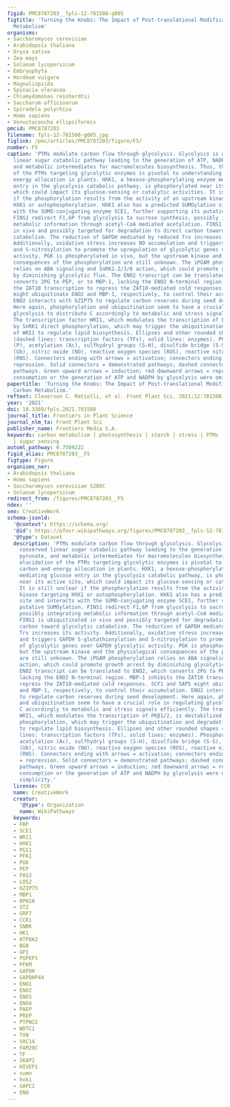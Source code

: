 ```yaml
---
figid: PMC8787203__fpls-12-781508-g005
figtitle: 'Turning the Knobs: The Impact of Post-translational Modifications on Carbon
  Metabolism'
organisms:
- Saccharomyces cerevisiae
- Arabidopsis thaliana
- Oryza sativa
- Zea mays
- Solanum lycopersicum
- Embryophyta
- Hordeum vulgare
- Magnoliopsida
- Spinacia oleracea
- Chlamydomonas reinhardtii
- Saccharum officinarum
- Spirodela polyrhiza
- Homo sapiens
- Venustaconcha ellipsiformis
pmcid: PMC8787203
filename: fpls-12-781508-g005.jpg
figlink: /pmc/articles/PMC8787203/figure/F5/
number: F5
caption: 'PTMs modulate carbon flow through glycolysis. Glycolysis is a highly conserved
  linear sugar catabolic pathway leading to the generation of ATP, NADPH, pyruvate,
  and metabolic intermediates for macromolecules biosynthesis. Thus, the elucidation
  of the PTMs targeting glycolytic enzymes is pivotal to understanding carbon and
  energy allocation in plants. HXK1, a hexose-phosphorylating enzyme mediating glucose
  entry in the glycolysis catabolic pathway, is phosphorylated near its active site,
  which could impact its glucose-sensing or catalytic activities. It is still unclear
  if the phosphorylation results from the activity of an upstream kinase targeting
  HXK1 or autophosphorylation. HXK1 also has a predicted SUMOylation site and interacts
  with the SUMO-conjugating enzyme SCE1, further supporting its putative SUMOylation.
  FINS1 redirect F1,6P from glycolysis to sucrose synthesis, possibly integrating
  metabolic information through acetyl-CoA mediated acetylation. FINS1 is ubiquitinated
  in vivo and possibly targeted for degradation to direct carbon toward glycolytic
  catabolism. The reduction of GAPDH mediated by reduced Trx increases its activity.
  Additionally, oxidative stress increases NO accumulation and triggers GAPDH S-glutathionylation
  and S-nitrosylation to promote the upregulation of glycolytic genes over GAPDH glycolytic
  activity. PGK is phosphorylated in vivo, but the upstream kinase and the physiological
  consequences of the phosphorylation are still unknown. The iPGAM phosphorylation
  relies on ABA signaling and SnRK2.2/3/6 action, which could promote growth arrest
  by diminishing glycolytic flux. The ENO2 transcript can be translated to ENO2, which
  converts 2PG to PEP, or to MBP-1, lacking the ENO2 N-terminal region. MBP-1 inhibits
  the ZAT10 transcription to repress the ZAT10-mediated cold responses. SCF1 and SAP5
  might ubiquitinate ENO2 and MBP-1, respectively, to control their accumulation.
  ENO2 interacts with bZIP75 to regulate carbon reserves during seed development.
  Here again, phosphorylation and ubiquitination seem to have a crucial role in regulating
  glycolysis to distribute C accordingly to metabolic and stress signals efficiently.
  The transcription factor WRI1, which modulates the transcription of PKβ1/2, is destabilized
  by SnRK1 direct phosphorylation, which may trigger the ubiquitination and degradation
  of WRI1 to regulate lipid biosynthesis. Ellipses and other rounded shapes = proteins
  (dashed lines: transcription factors (TFs), solid lines: enzymes). Phosphorylation
  (P), acetylation (Ac), sulfhydryl groups (S-H), disulfide bridge (S-S), ubiquitination
  (Ub), nitric oxide (NO), reactive oxygen species (ROS), reactive nitrogen species
  (RNS). Connectors ending with arrows = activation; connectors ending with bars =
  repression. Solid connectors = demonstrated pathways; dashed connectors = hypothetic
  pathways. Green upward arrows = induction; red downward arrows = repression. The
  consumption or the generation of ATP and NADPH by glycolysis were omitted for simplicity.'
papertitle: 'Turning the Knobs: The Impact of Post-translational Modifications on
  Carbon Metabolism.'
reftext: Cleverson C. Matiolli, et al. Front Plant Sci. 2021;12:781508.
year: '2021'
doi: 10.3389/fpls.2021.781508
journal_title: Frontiers in Plant Science
journal_nlm_ta: Front Plant Sci
publisher_name: Frontiers Media S.A.
keywords: carbon metabolism | photosynthesis | starch | stress | PTMs | sink-source
  | sugar sensing
automl_pathway: 0.7569222
figid_alias: PMC8787203__F5
figtype: Figure
organisms_ner:
- Arabidopsis thaliana
- Homo sapiens
- Saccharomyces cerevisiae S288C
- Solanum lycopersicum
redirect_from: /figures/PMC8787203__F5
ndex: ''
seo: CreativeWork
schema-jsonld:
  '@context': https://schema.org/
  '@id': https://pfocr.wikipathways.org/figures/PMC8787203__fpls-12-781508-g005.html
  '@type': Dataset
  description: 'PTMs modulate carbon flow through glycolysis. Glycolysis is a highly
    conserved linear sugar catabolic pathway leading to the generation of ATP, NADPH,
    pyruvate, and metabolic intermediates for macromolecules biosynthesis. Thus, the
    elucidation of the PTMs targeting glycolytic enzymes is pivotal to understanding
    carbon and energy allocation in plants. HXK1, a hexose-phosphorylating enzyme
    mediating glucose entry in the glycolysis catabolic pathway, is phosphorylated
    near its active site, which could impact its glucose-sensing or catalytic activities.
    It is still unclear if the phosphorylation results from the activity of an upstream
    kinase targeting HXK1 or autophosphorylation. HXK1 also has a predicted SUMOylation
    site and interacts with the SUMO-conjugating enzyme SCE1, further supporting its
    putative SUMOylation. FINS1 redirect F1,6P from glycolysis to sucrose synthesis,
    possibly integrating metabolic information through acetyl-CoA mediated acetylation.
    FINS1 is ubiquitinated in vivo and possibly targeted for degradation to direct
    carbon toward glycolytic catabolism. The reduction of GAPDH mediated by reduced
    Trx increases its activity. Additionally, oxidative stress increases NO accumulation
    and triggers GAPDH S-glutathionylation and S-nitrosylation to promote the upregulation
    of glycolytic genes over GAPDH glycolytic activity. PGK is phosphorylated in vivo,
    but the upstream kinase and the physiological consequences of the phosphorylation
    are still unknown. The iPGAM phosphorylation relies on ABA signaling and SnRK2.2/3/6
    action, which could promote growth arrest by diminishing glycolytic flux. The
    ENO2 transcript can be translated to ENO2, which converts 2PG to PEP, or to MBP-1,
    lacking the ENO2 N-terminal region. MBP-1 inhibits the ZAT10 transcription to
    repress the ZAT10-mediated cold responses. SCF1 and SAP5 might ubiquitinate ENO2
    and MBP-1, respectively, to control their accumulation. ENO2 interacts with bZIP75
    to regulate carbon reserves during seed development. Here again, phosphorylation
    and ubiquitination seem to have a crucial role in regulating glycolysis to distribute
    C accordingly to metabolic and stress signals efficiently. The transcription factor
    WRI1, which modulates the transcription of PKβ1/2, is destabilized by SnRK1 direct
    phosphorylation, which may trigger the ubiquitination and degradation of WRI1
    to regulate lipid biosynthesis. Ellipses and other rounded shapes = proteins (dashed
    lines: transcription factors (TFs), solid lines: enzymes). Phosphorylation (P),
    acetylation (Ac), sulfhydryl groups (S-H), disulfide bridge (S-S), ubiquitination
    (Ub), nitric oxide (NO), reactive oxygen species (ROS), reactive nitrogen species
    (RNS). Connectors ending with arrows = activation; connectors ending with bars
    = repression. Solid connectors = demonstrated pathways; dashed connectors = hypothetic
    pathways. Green upward arrows = induction; red downward arrows = repression. The
    consumption or the generation of ATP and NADPH by glycolysis were omitted for
    simplicity.'
  license: CC0
  name: CreativeWork
  creator:
    '@type': Organization
    name: WikiPathways
  keywords:
  - FBP
  - SCE1
  - WRI1
  - HXK1
  - PGI1
  - PFK1
  - PGK
  - PEP
  - PAS2
  - LOS2
  - bZIP75
  - MBP1
  - RPN10
  - STZ
  - GRP7
  - CCR1
  - SNRK
  - HK1
  - ATP8A2
  - BGN
  - GPI
  - PGPEP1
  - PFKM
  - GAPDH
  - GAPDHP44
  - ENO1
  - ENO2
  - ENO3
  - ENO4
  - PAEP
  - PREP
  - PTPN22
  - WDTC1
  - TXN
  - VAC14
  - FAM20C
  - TF
  - SKAP2
  - HIVEP1
  - sumo
  - hxk1
  - GAPC2
  - ENO
---
```

